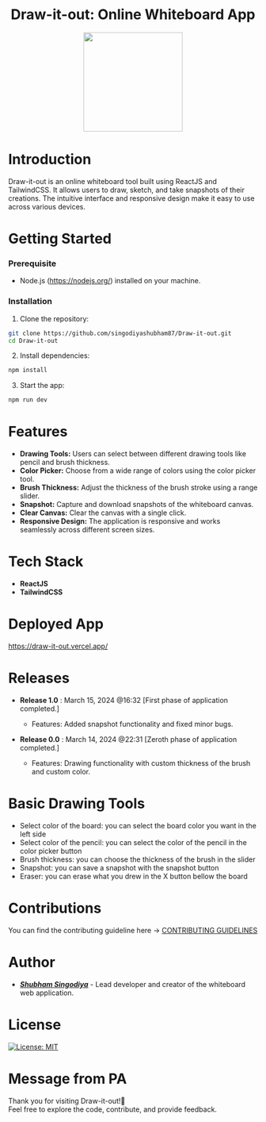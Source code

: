 <h1 align="center">Draw-it-out: Online Whiteboard App</h1> 

<div align="center"><img src="./src/assets/images/readmeLogo.png" width="200px" height="200px"/></div>

# Introduction
Draw-it-out is an online whiteboard tool built using ReactJS and TailwindCSS. It allows users to draw, sketch, and take snapshots of their creations. The intuitive interface and responsive design make it easy to use across various devices.

# Getting Started

### Prerequisite

- Node.js (https://nodejs.org/) installed on your machine.

### Installation

1. Clone the repository:
```bash
git clone https://github.com/singodiyashubham87/Draw-it-out.git
cd Draw-it-out
```
   
2. Install dependencies:
```bash
npm install
```

3. Start the app:
```bash
npm run dev
  ```

# Features

* **Drawing Tools:** Users can select between different drawing tools like pencil and brush thickness.
* **Color Picker:** Choose from a wide range of colors using the color picker tool.
* **Brush Thickness:** Adjust the thickness of the brush stroke using a range slider.
* **Snapshot:** Capture and download snapshots of the whiteboard canvas.
* **Clear Canvas:** Clear the canvas with a single click.
* **Responsive Design:** The application is responsive and works seamlessly across different screen sizes.

# Tech Stack

* **ReactJS**
* **TailwindCSS**

# Deployed App
https://draw-it-out.vercel.app/

# Releases

* **Release 1.0** : March 15, 2024 @16:32 [First phase of application completed.]
  - Features: Added snapshot functionality and fixed minor bugs.

* **Release 0.0** : March 14, 2024 @22:31 [Zeroth phase of application completed.]
  - Features: Drawing functionality with custom thickness of the brush and custom color.

<!--- Acknowledgements: We would like to thank all the contributors who have helped in the development of ScanVerse. I would greatly appreciate your support and contributions -->

# Basic Drawing Tools

- Select color of the board: you can select the board color you want in the left side
- Select color of the pencil: you can select the color of the pencil in the color picker button
- Brush thickness: you can choose the thickness of the brush in the slider
- Snapshot: you can save a snapshot with the snapshot button
- Eraser: you can erase what you drew in the X button bellow the board

# Contributions

You can find the contributing guideline here -> [CONTRIBUTING GUIDELINES](CONTRIBUTING.md)

# Author

* [**_Shubham Singodiya_**](https://shubham-s-socials.vercel.app/) - Lead developer and creator of the whiteboard web application.

# License

[![License: MIT](https://img.shields.io/badge/License-MIT-yellow.svg)](https://opensource.org/licenses/MIT)


# Message from PA
Thank you for visiting Draw-it-out!💝
</br>Feel free to explore the code, contribute, and provide feedback.



